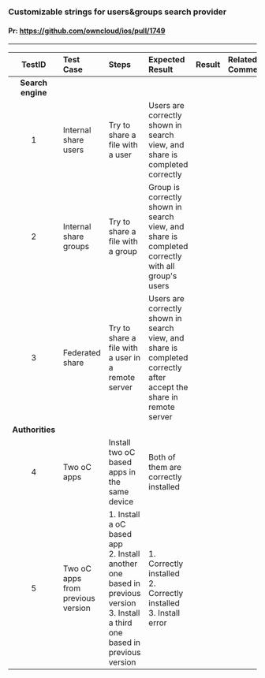 ###  Customizable strings for users&groups search provider 

#### Pr: https://github.com/owncloud/ios/pull/1749 


---

 
| TestID | Test Case | Steps | Expected Result | Result | Related Comment |
| :----: | :-------- | :---- | :-------------- | :----: | :-------------- |
|**Search engine**||||||
| 1 | Internal share users | Try to share a file with a user | Users are correctly shown in search view, and share is completed correctly |  |  |
| 2 | Internal share groups| Try to share a file with a group | Group is correctly shown in search view, and share is completed correctly with all group's users|  |  |
| 3 | Federated share | Try to share a file with a user in a remote server| Users are correctly shown in search view, and share is completed correctly after accept the share in remote server |  |  |
|**Authorities**||||||
| 4 | Two oC apps | Install two oC based apps in the same device | Both of them are correctly installed |  |  |
| 5 | Two oC apps from previous version | 1. Install a oC based app<br>2. Install another one based in previous version<br>3. Install a third one based in previous version| 1. Correctly installed<br>2. Correctly installed<br>3. Install error |  |  |